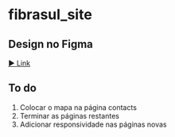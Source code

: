 # fibrasul_site
 
 ## Design no Figma
 
 <a href="https://www.figma.com/file/tKucWr3YFeRgjFpEWWAj9E/site_fibrasulrs?node-id=0%3A1" target="_blank"> ▶️ Link </a>

## To do
<ol> 
  <li> Colocar o mapa na página contacts</li>
  <li> Terminar as páginas restantes</li>
  <li> Adicionar responsividade nas páginas novas </li>
</ol>


   
